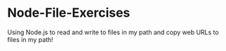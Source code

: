 # Node-File-Exercises
Using Node.js to read and write to files in my path and copy web URLs to files in my path!
